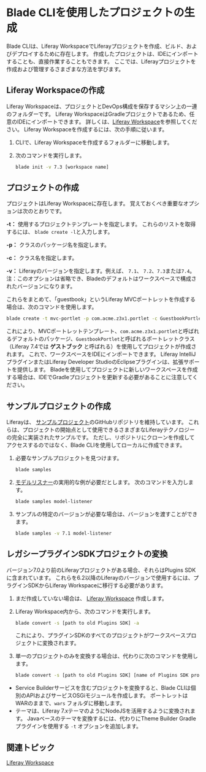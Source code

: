 # Blade CLIを使用したプロジェクトの生成

Blade CLIは、Liferay WorkspaceでLiferayプロジェクトを作成、ビルド、およびデプロイするために存在します。 作成したプロジェクトは、IDEにインポートすることも、直接作業することもできます。 ここでは、Liferayプロジェクトを作成および管理するさまざまな方法を学びます。

## Liferay Workspaceの作成

Liferay Workspaceは、プロジェクトとDevOps構成を保存するマシン上の一連のフォルダーです。 Liferay WorkspaceはGradleプロジェクトであるため、任意のIDEにインポートできます。 詳しくは、[Liferay Workspace](../liferay-workspace/what-is-liferay-workspace.md)を参照してください。 Liferay Workspaceを作成するには、次の手順に従います。

1. CLIで、Liferay Workspaceを作成するフォルダーに移動します。

1. 次のコマンドを実行します。

   ```bash
   blade init -v 7.3 [workspace name]
   ```

## プロジェクトの作成

プロジェクトはLiferay Workspaceに存在します。 覚えておくべき重要なオプションは次のとおりです。

**-t：** 使用するプロジェクトテンプレートを指定します。 これらのリストを取得するには、 `blade create -l`と入力します。

**-p：** クラスのパッケージ名を指定します。

**-c：** クラス名を指定します。

**-v：** Liferayのバージョンを指定します。例えば、 `7.1`、 `7.2`、`7.3`または`7.4`。 注：このオプションは省略でき、Bladeのデフォルトはワークスペースで構成されたバージョンになります。

これらをまとめて、「guestbook」というLiferay MVCポートレットを作成する場合は、次のコマンドを使用します。

```bash
blade create -t mvc-portlet -p com.acme.z3x1.portlet -c GuestbookPortlet guestbook
```

これにより、MVCポートレットテンプレート、`com.acme.z3x1.portlet`と呼ばれるデフォルトのパッケージ、`GuestbookPortlet`と呼ばれるポートレットクラス（Liferay 7.4では **ゲストブック** と呼ばれる）を使用してプロジェクトが作成されます。 これで、ワークスペースをIDEにインポートできます。 Liferay IntelliJプラグインまたはLiferay Developer StudioのEclipseプラグインは、拡張サポートを提供します。 Bladeを使用してプロジェクトに新しいワークスペースを作成する場合は、IDEでGradleプロジェクトを更新する必要があることに注意してください。

## サンプルプロジェクトの作成

Liferayは、 [サンプルプロジェクト](https://github.com/liferay/liferay-blade-samples/tree/7.4)のGitHubリポジトリを維持しています。 これらは、プロジェクトの開始点として使用できるさまざまなLiferayテクノロジーの完全に実装されたサンプルです。 ただし、リポジトリにクローンを作成してアクセスするのではなく、Blade CLIを使用してローカルに作成できます。

1. 必要なサンプルプロジェクトを見つけます。

   ```bash
   blade samples
   ```

1. [モデルリスナー](../../../liferay-internals/extending-liferay/creating-a-model-listener.md)の実用的な例が必要だとします。 次のコマンドを入力します。

   ```bash
   blade samples model-listener
   ```

1. サンプルの特定のバージョンが必要な場合は、バージョンを渡すことができます。

   ```bash
   blade samples -v 7.1 model-listener
   ```

## レガシープラグインSDKプロジェクトの変換

バージョン7.0より前のLiferayプロジェクトがある場合、それらはPlugins SDKに含まれています。 これらを6.2以降のLiferayのバージョンで使用するには、プラグインSDKからLiferay Workspaceに移行する必要があります。

1. まだ作成していない場合は、 [Liferay Workspace](#creating-a-liferay-workspace) 作成します。

1. Liferay Workspace内から、次のコマンドを実行します。

   ```bash
   blade convert -s [path to old Plugins SDK] -a
   ```

   これにより、プラグインSDKのすべてのプロジェクトがワークスペースプロジェクトに変換されます。

1. 単一のプロジェクトのみを変換する場合は、代わりに次のコマンドを使用します。

   ```bash
   blade convert -s [path to old Plugins SDK] [name of Plugins SDK project to convert]
   ```

- Service Builderサービスを含むプロジェクトを変換すると、Blade CLIは個別のAPIおよびサービスOSGiモジュールを作成します。 ポートレットはWARのままで、`wars` フォルダに移動します。
- テーマは、Liferay 7.xテーマのようにNodeJSを活用するように変換されます。 Javaベースのテーマを変換するには、代わりにTheme Builder Gradleプラグインを使用する `-t` オプションを追加します。

## 関連トピック

[Liferay Workspace](../liferay-workspace/what-is-liferay-workspace.md)
